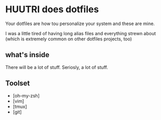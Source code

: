 # HUUTRI does dotfiles

Your dotfiles are how tou personalize your system and these are mine.

I was a little tired of having long alias files and everything strewn about (which is extremely common on other dotfiles projects, too)

## what's inside
 
There will be a lot of stuff. Seriosly, a lot of stuff.

## Toolset
- [oh-my-zsh]
- [vim]
- [tmux]
- [git]


